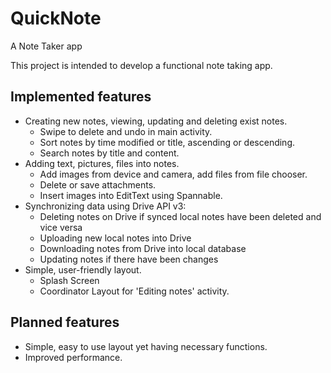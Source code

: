 # QuickNote
A Note Taker app

This project is intended to develop a functional note taking app.

## Implemented features
* Creating new notes, viewing, updating and deleting exist notes.
    * Swipe to delete and undo in main activity.
    * Sort notes by time modified or title, ascending or descending.
    * Search notes by title and content.
* Adding text, pictures, files into notes.
    * Add images from device and camera, add files from file chooser.
    * Delete or save attachments.
    * Insert images into EditText using Spannable.
* Synchronizing data using Drive API v3:
    * Deleting notes on Drive if synced local notes have been deleted and vice versa
    * Uploading new local notes into Drive
    * Downloading notes from Drive into local database
    * Updating notes if there have been changes
* Simple, user-friendly layout.
    * Splash Screen
    * Coordinator Layout for 'Editing notes' activity.

## Planned features
* Simple, easy to use layout yet having necessary functions.
* Improved performance.

